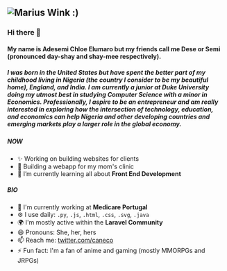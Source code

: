 
![Marius Wink :)](https://c.tenor.com/X0W5o0qtnbcAAAAd/marius-tears-of-themis.gif)
---

### Hi there 👋

#### My name is Adesemi Chloe Elumaro but my friends call me Dese or Semi (pronounced day-shay and shay-mee respectively).  


##### I was born in the United States but have spent the better part of my childhood living in Nigeria (the country I consider to be my beautiful home), England, and India. I am currently a junior at Duke University doing my utmost best in studying Computer Science with a minor in Economics. Professionally, I aspire to be an entrepreneur and am really interested in exploring how the intersection of technology, education, and economics can help Nigeria and other developing countries and emerging markets play a larger role in the global economy. 

##### NOW

- ✨ Working on building websites for clients
- 🧱 Building a webapp for my mom's clinic
- 🌱 I’m currently learning all about **Front End Development**


##### BIO

- 🏢 I'm currently working at **Medicare Portugal**
- ⚙️ I use daily: `.py`, `.js`, `.html`, `.css`, `.svg`, `.java`
- 🌍 I'm mostly active within the **Laravel Community**
- 😄 Pronouns: She, her, hers
- 📫 Reach me: [twitter.com/caneco](https://twitter.com/caneco)
- ⚡️ Fun fact: I'm a fan of anime and gaming (mostly MMORPGs and JRPGs)
